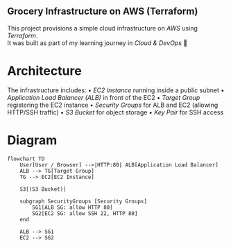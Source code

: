 ## Grocery Infrastructure on AWS (Terraform)

This project provisions a simple cloud infrastructure on *AWS* using *Terraform*.  
It was built as part of my learning journey in *Cloud & DevOps* 🚀  

# Architecture

The infrastructure includes:
•⁠  ⁠*EC2 Instance* running inside a public subnet
•⁠  ⁠*Application Load Balancer (ALB)* in front of the EC2
•⁠  ⁠*Target Group* registering the EC2 instance
•⁠  ⁠*Security Groups* for ALB and EC2 (allowing HTTP/SSH traffic)
•⁠  ⁠*S3 Bucket* for object storage
•⁠  ⁠*Key Pair* for SSH access

# Diagram

```mermaid
flowchart TD
    User[User / Browser] -->|HTTP:80| ALB[Application Load Balancer]
    ALB --> TG[Target Group]
    TG --> EC2[EC2 Instance]

    S3[(S3 Bucket)]

    subgraph SecurityGroups [Security Groups]
        SG1[ALB SG: allow HTTP 80]
        SG2[EC2 SG: allow SSH 22, HTTP 80]
    end

    ALB --> SG1
    EC2 --> SG2
